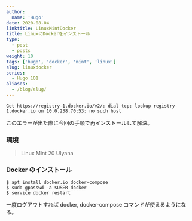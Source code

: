 ```yaml
---
author:
  name: 'Hugo'
date: 2020-08-04
linktitle: LinuxMintDocker
title: LinuxにDockerをインストール
type:
  - post
  - posts
weight: 10
tags: ['hugo', 'docker', 'mint', 'linux']
slug: linuxdocker
series:
  - Hugo 101
aliases:
  - /blog/slug/
---
```


```
Get https://registry-1.docker.io/v2/: dial tcp: lookup registry-1.docker.io on 10.0.238.70:53: no such host
```

このエラーが出た際に今回の手順で再インストールして解決。

### 環境

> Linux Mint 20 Ulyana

### Docker のインストール

```
$ apt install docker.io docker-compose
$ sudo gpasswd -a $USER docker
$ service docker restart
```

一度ログアウトすれば docker, docker-compose コマンドが使えるようになる。
